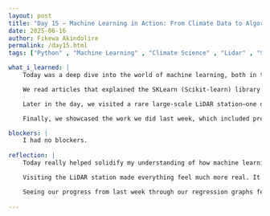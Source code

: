 ```yaml
---
layout: post
title: "Day 15 – Machine Learning in Action: From Climate Data to Algorithms"
date: 2025-06-16
author: Fikewa Akindolire
permalink: /day15.html
tags: ["Python" , "Machine Learning" , "Climate Science" , "Lidar" , "SKLearn" , "Deep Learning" , "Supervised Learning"]

what_i_learned: |
    Today was a deep dive into the world of machine learning, both in theory and in practice. My group began with a discussion that helped us distinguish between different types of machine learning: supervised, unsupervised, and recognition-based learning. These categories are essential for understanding how models learn from data and make predictions or classifications.

    We read articles that explained the SKLearn (Scikit-learn) library and its role in implementing machine learning techniques, especially within the context of climate science. SKLearn is a powerful Python library that makes it easier to apply various machine learning algorithms, from regression to classification, and it’s especially helpful when analyzing large datasets like those used in environmental research.

    Later in the day, we visited a rare large-scale LiDAR station—one of only six in the world—which gave us a firsthand look at the kind of physical infrastructure that supports the kind of data we’re working with. When we returned, we attended a lecture that broke down how to develop a machine learning algorithm, including how to build and train a model using SKLearn. We specifically learned how to call different functions from the SKLearn library to process data.

    Finally, we showcased the work we did last week, which included preprocessing CSV files, concatenating datasets, and creating regression graphs. This hands-on experience allowed us to put theory into practice and visualize trends within our data.

blockers: |
    I had no blockers. 
  
reflection: |
    Today really helped solidify my understanding of how machine learning connects with climate science and real-world data. Being able to discuss the differences between supervised, unsupervised, and recognition learning helped clarify how machine learning models “learn.” The SKLearn library is starting to feel more manageable, especially now that I’ve seen how its functions are used step by step.

    Visiting the LiDAR station made everything feel much more real. It was a reminder that all the data we’re working with doesn’t just appear—it’s collected through advanced technology that scientists and engineers have spent years building. That context made our later discussions and hands-on coding work more meaningful.

    Seeing our progress from last week through our regression graphs felt like a full-circle moment. It showed me that even when coding feels challenging, the results are rewarding and understandable when broken down. I’m excited to keep learning how to build smarter models and apply them to problems that matter.
  
---
```

